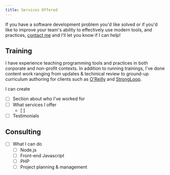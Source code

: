 ```yaml
---
title: Services Offered
---
```


If you have a software development problem you'd like solved or if you'd like to
improve your team's ability to effectively use modern tools, and practices,
[contact me](/contact) and I'll let you know if I can help!

## Training

I have experience teaching programming tools and practices in both corporate and
non-profit contexts. In addition to running trainings, I've done content work
ranging from updates & techinical review to ground-up curriculum authoring for
clients such as
[O'Reilly](conferences.oreilly.com/fluent/javascript-html-us/public/schedule/detail/47786)
and [StrongLoop](https://strongloop.com/node-js/training/galvanize-2015/).

I can create 


* [ ] Section about who I've worked for
* [ ] What services I offer
  * [ ] 
* [ ] Testimonials

## Consulting
* [ ] What I can do
  * [ ] Node.js
  * [ ] Front-end Javascript
  * [ ] PHP
  * [ ] Project planning & management
